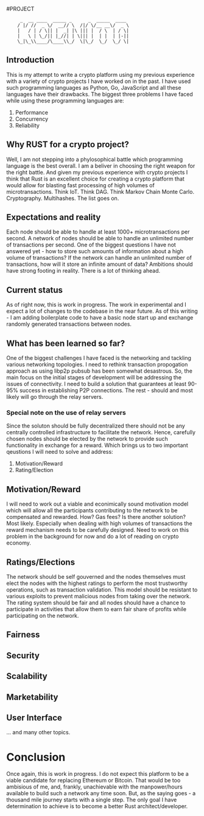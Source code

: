 #PROJECT
```code
     _  __ ____  _____ _      _  _____  ____ 
    / |/ //  _ \/  __// \  /|/ \/__ __\/  _ \
    |   / | / \|| |  _| |\ ||| |  / \  | / \|
    |   \ | \_/|| |_//| | \||| |  | |  | |-||
    \_|\_\\____/\____\\_/  \|\_/  \_/  \_/ \|                                     
```

## Introduction
This is my attempt to write a crypto platform using my previous experience with a variety of crypto projects I have worked on in the past. I have used such programming languages as Python, Go, JavaScript and all these languages have their drawbacks. The biggest three problems I have faced while using these programming languages are:
1. Performance
2. Concurrency
3. Reliability

## Why RUST for a crypto project?
Well, I am not stepping into a phylosophical battle which programming language is the best overall. I am a beliver in choosing the right weapon for the right battle. And given my previous experience with crypto projects I think that Rust is an excellent choice for creating a crypto platform that would allow for blasting fast processing of high volumes of microtransactions. Think IoT. Think DAG. Think Markov Chain Monte Carlo. Cryptography. Multihashes. The list goes on. 


## Expectations and reality
Each node should be able to handle at least 1000+ microtransactions per second. A network of nodes should be able to handle an unlimited number of transactions per second. One of the biggest questions I have not answered yet - how to store such amounts of information about a high volume of transactions? If the network can handle an unlimited number of transactions, how will it store an infinite amount of data? Ambitions should have strong footing in reality. There is a lot of thinking ahead. 

## Current status
As of right now, this is work in progress. The work in experimental and I expect a lot of changes to the codebase in the near future. As of this writing - I am adding boilerplate code to have a basic node start up and exchange randomly generated transactions between nodes. 

## What has been learned so far?
One of the biggest challenges I have faced is the networking and tackling various networking topologies. I need to rethink transaction propogation approach as using libp2p pubsub has been somewhat desastrous. So, the main focus on the initial stages of development will be addressing the issues of connectivity. I need to build a solution that guarantees at least 90-95% success in establishing P2P connections. The rest - should and most likely will go through the relay servers.

### Special note on the use of relay servers
Since the soluton should be fully decentralized there should not be any centrally controlled infrastructure to facilitate the network. Hence, carefully chosen nodes should be elected by the network to provide such functionality in exchange for a reward. Which brings us to two important qeustions I will need to solve and address:
1. Motivation/Reward
2. Rating/Election

## Motivation/Reward
I will need to work out a viable and econimically sound motivation model which will allow all the participants contributing to the network to be compensated and rewarded. How? Gas fees? Is there another solution? Most likely. Especially when dealing with high volumes of transactions the reward mechanism needs to be carefully designed. Need to work on this problem in the background for now and do a lot of reading on crypto economy.

## Ratings/Elections
The network should be self gouverned and the nodes themselves must elect the nodes with the highest ratings to perform the most trustworthy operations, such as transaction validation. This model should be resistant to various exploits to prevent malicious nodes from taking over the network. The rating system should be fair and all nodes should have a chance to participate in activities that allow them to earn fair share of profits while participating on the network. 

## Fairness

## Security

## Scalability

## Marketability

## User Interface

... and many other topics.

# Conclusion
Once again, this is work in progress. I do not expect this platform to be a viable candidate for replacing Ethereum or Bitcoin. That would be too ambisious of me, and, frankly, unachievable with the manpower/hours available to build such a network any time soon. But, as the saying goes - a thousand mile journey starts with a single step. The only goal I have determination to achieve is to become a better Rust architect/developer. 